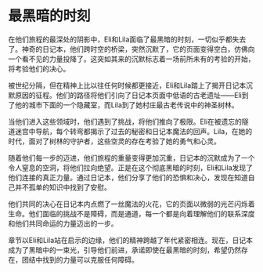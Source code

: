 # 最黑暗的时刻

在他们旅程的最深处的阴影中，Eli和Lila面临了最黑暗的时刻，一切似乎都失去了。神奇的日记本，他们跨时空的桥梁，突然沉默了，它的页面变得空白，仿佛向一个看不见的力量投降了。这突如其来的沉默标志着一场前所未有的考验的开始，将考验他们的决心。

被世纪分隔，但在精神上比以往任何时候都更接近，Eli和Lila踏上了揭开日记本沉默原因的征程。他们的路径将他们引向了日记本页面中低语的古老遗址——Eli到了他的城市下面的一个隐藏室，而Lila到了她村庄最古老传说中的神圣树林。

当他们进入这些领域时，他们遇到了挑战，将他们推向了极限。Eli在被遗忘的隧道迷宫中导航，每个转弯都揭示了过去的秘密和日记本魔法的回声。Lila，在她的时代，面对了树林的守护者，这些空灵的存在考验了她的勇气和心灵。

随着他们每一步的迈进，他们旅程的重量变得更加沉重，日记本的沉默成为了一个令人窒息的空洞，将他们拉向绝望。正是在这个彻底黑暗的时刻，Eli和Lila发现了他们连接的真正力量。通过日记本，他们分享了他们的恐惧和决心，发现在知道自己并不孤单的知识中找到了安慰。

他们共同的决心在日记本内点燃了一丝魔法的火花，它的页面以微弱的光芒闪烁着生命。他们面临的挑战不是障碍，而是通道，每一个都是向着理解他们的联系深度和他们共同命运的力量迈出的一步。

章节以Eli和Lila站在启示的边缘，他们的精神跨越了年代紧密相连。现在，日记本成为了黑暗中的一束光，引导他们前进，承诺即使在最黑暗的时刻，希望仍然存在，团结中找到的力量可以克服任何障碍。
